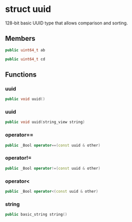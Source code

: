 # struct uuid


 128-bit basic UUID type that allows comparison and sorting.



## Members

```cpp
public uint64_t ab
```

```cpp
public uint64_t cd
```



## Functions

### uuid

```cpp
public void uuid()
```


### uuid

```cpp
public void uuid(string_view string)
```


### operator==

```cpp
public _Bool operator==(const uuid & other)
```


### operator!=

```cpp
public _Bool operator!=(const uuid & other)
```


### operator<

```cpp
public _Bool operator<(const uuid & other)
```


### string

```cpp
public basic_string string()
```





